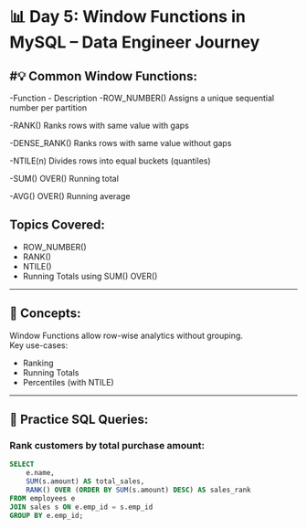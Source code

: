 # 📊 Day 5: Window Functions in MySQL – Data Engineer Journey

#💡 Common Window Functions:
--
-Function - 	Description
-ROW_NUMBER()	 Assigns a unique sequential number per partition

-RANK()	 Ranks rows with same value with gaps

-DENSE_RANK()	 Ranks rows with same value without gaps

-NTILE(n) 	Divides rows into equal buckets (quantiles)

-SUM()  OVER()	Running total

-AVG()  OVER()	Running average





## Topics Covered:
- ROW_NUMBER()
- RANK()
- NTILE()
- Running Totals using SUM() OVER()

---

## 🧠 Concepts:
Window Functions allow row-wise analytics without grouping.  
Key use-cases:
- Ranking
- Running Totals
- Percentiles (with NTILE)

---

## 🧪 Practice SQL Queries:

### Rank customers by total purchase amount:
```sql
SELECT 
    e.name,
    SUM(s.amount) AS total_sales,
    RANK() OVER (ORDER BY SUM(s.amount) DESC) AS sales_rank
FROM employees e
JOIN sales s ON e.emp_id = s.emp_id
GROUP BY e.emp_id;
